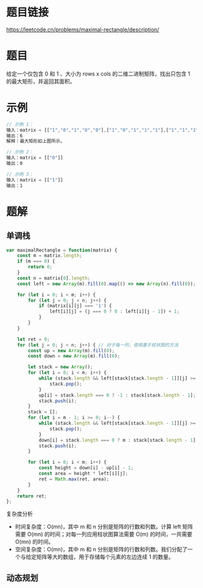 # 题目链接

https://leetcode.cn/problems/maximal-rectangle/description/

# 题目 

给定一个仅包含 0 和 1 、大小为 rows x cols 的二维二进制矩阵，找出只包含 1 的最大矩形，并返回其面积。

# 示例

```js
// 示例 1：
输入：matrix = [["1","0","1","0","0"],["1","0","1","1","1"],["1","1","1","1","1"],["1","0","0","1","0"]]
输出：6
解释：最大矩形如上图所示。

// 示例 2：
输入：matrix = [["0"]]
输出：0

// 示例 3：
输入：matrix = [["1"]]
输出：1
```

# 题解

## 单调栈

```js
var maximalRectangle = function(matrix) {
    const m = matrix.length;
    if (m === 0) {
        return 0;
    }
    const n = matrix[0].length;
    const left = new Array(m).fill(0).map(() => new Array(n).fill(0));

    for (let i = 0; i < m; i++) {
        for (let j = 0; j < n; j++) {
            if (matrix[i][j] === '1') {
                left[i][j] = (j === 0 ? 0 : left[i][j - 1]) + 1;
            }
        }
    }

    let ret = 0;
    for (let j = 0; j < n; j++) { // 对于每一列，使用基于柱状图的方法
        const up = new Array(m).fill(0);
        const down = new Array(m).fill(0);

        let stack = new Array();
        for (let i = 0; i < m; i++) {
            while (stack.length && left[stack[stack.length - 1]][j] >= left[i][j]) {
                stack.pop();
            }
            up[i] = stack.length === 0 ? -1 : stack[stack.length - 1];
            stack.push(i);
        }
        stack = [];
        for (let i = m - 1; i >= 0; i--) {
            while (stack.length && left[stack[stack.length - 1]][j] >= left[i][j]) {
                stack.pop();
            }
            down[i] = stack.length === 0 ? m : stack[stack.length - 1];
            stack.push(i);
        }

        for (let i = 0; i < m; i++) {
            const height = down[i] - up[i] - 1;
            const area = height * left[i][j];
            ret = Math.max(ret, area);
        }
    }
    return ret;
};
```

复杂度分析

- 时间复杂度：O(mn)，其中 m 和 n 分别是矩阵的行数和列数。计算 left 矩阵需要 O(mn) 的时间；对每一列应用柱状图算法需要 O(m) 的时间，一共需要 O(mn) 的时间。
- 空间复杂度：O(mn)，其中 m 和 n 分别是矩阵的行数和列数。我们分配了一个与给定矩阵等大的数组，用于存储每个元素的左边连续 1 的数量。

## 动态规划


